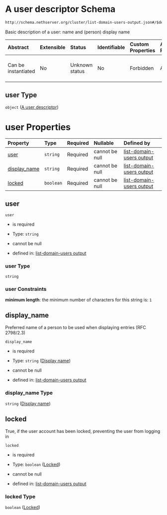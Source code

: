 # A user descriptor Schema

```txt
http://schema.nethserver.org/cluster/list-domain-users-output.json#/$defs/user
```

Basic description of a user: name and (person) display name

| Abstract            | Extensible | Status         | Identifiable | Custom Properties | Additional Properties | Access Restrictions | Defined In                                                                                      |
| :------------------ | :--------- | :------------- | :----------- | :---------------- | :-------------------- | :------------------ | :---------------------------------------------------------------------------------------------- |
| Can be instantiated | No         | Unknown status | No           | Forbidden         | Allowed               | none                | [list-domain-users-output.json\*](cluster/list-domain-users-output.json "open original schema") |

## user Type

`object` ([A user descriptor](list-domain-users-output-defs-a-user-descriptor.md))

# user Properties

| Property                       | Type      | Required | Nullable       | Defined by                                                                                                                                                                                                      |
| :----------------------------- | :-------- | :------- | :------------- | :-------------------------------------------------------------------------------------------------------------------------------------------------------------------------------------------------------------- |
| [user](#user)                  | `string`  | Required | cannot be null | [list-domain-users output](list-domain-users-output-defs-a-user-descriptor-properties-user.md "http://schema.nethserver.org/cluster/list-domain-users-output.json#/$defs/user/properties/user")                 |
| [display\_name](#display_name) | `string`  | Required | cannot be null | [list-domain-users output](list-domain-users-output-defs-a-user-descriptor-properties-display-name.md "http://schema.nethserver.org/cluster/list-domain-users-output.json#/$defs/user/properties/display_name") |
| [locked](#locked)              | `boolean` | Required | cannot be null | [list-domain-users output](list-domain-users-output-defs-a-user-descriptor-properties-locked.md "http://schema.nethserver.org/cluster/list-domain-users-output.json#/$defs/user/properties/locked")             |

## user



`user`

*   is required

*   Type: `string`

*   cannot be null

*   defined in: [list-domain-users output](list-domain-users-output-defs-a-user-descriptor-properties-user.md "http://schema.nethserver.org/cluster/list-domain-users-output.json#/$defs/user/properties/user")

### user Type

`string`

### user Constraints

**minimum length**: the minimum number of characters for this string is: `1`

## display\_name

Preferred name of a person to be used when displaying entries (RFC 2798/2.3)

`display_name`

*   is required

*   Type: `string` ([Display name](list-domain-users-output-defs-a-user-descriptor-properties-display-name.md))

*   cannot be null

*   defined in: [list-domain-users output](list-domain-users-output-defs-a-user-descriptor-properties-display-name.md "http://schema.nethserver.org/cluster/list-domain-users-output.json#/$defs/user/properties/display_name")

### display\_name Type

`string` ([Display name](list-domain-users-output-defs-a-user-descriptor-properties-display-name.md))

## locked

True, if the user account has been locked, preventing the user from logging in

`locked`

*   is required

*   Type: `boolean` ([Locked](list-domain-users-output-defs-a-user-descriptor-properties-locked.md))

*   cannot be null

*   defined in: [list-domain-users output](list-domain-users-output-defs-a-user-descriptor-properties-locked.md "http://schema.nethserver.org/cluster/list-domain-users-output.json#/$defs/user/properties/locked")

### locked Type

`boolean` ([Locked](list-domain-users-output-defs-a-user-descriptor-properties-locked.md))
